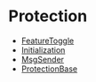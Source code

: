 # Protection

<!-- START_INDEX -->
- [FeatureToggle](./FeatureToggle.sol/library.FeatureToggle.md)
- [Initialization](./Initialization.sol/library.Initialization.md)
- [MsgSender](./MsgSender.sol/library.MsgSender.md)
- [ProtectionBase](./ProtectionBase.sol/abstract.ProtectionBase.md)
<!-- END_INDEX -->

